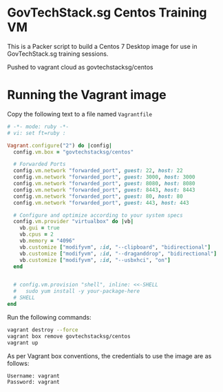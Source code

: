 # GovTechStack.sg Centos Training VM

This is a Packer script to build a Centos 7 Desktop image for use in GovTechStack.sg training sessions.

Pushed to vagrant cloud as govtechstacksg/centos


# Running the Vagrant image

Copy the following text to a file named ```Vagrantfile```
```ruby
# -*- mode: ruby -*-
# vi: set ft=ruby :

Vagrant.configure("2") do |config|
  config.vm.box = "govtechstacksg/centos"

  # Forwarded Ports
  config.vm.network "forwarded_port", guest: 22, host: 22
  config.vm.network "forwarded_port", guest: 3000, host: 3000
  config.vm.network "forwarded_port", guest: 8080, host: 8080
  config.vm.network "forwarded_port", guest: 8443, host: 8443
  config.vm.network "forwarded_port", guest: 80, host: 80
  config.vm.network "forwarded_port", guest: 443, host: 443

  # Configure and optimize according to your system specs
  config.vm.provider "virtualbox" do |vb|
    vb.gui = true
    vb.cpus = 2
    vb.memory = "4096"
    vb.customize ["modifyvm", :id, "--clipboard", "bidirectional"]
    vb.customize ["modifyvm", :id, "--draganddrop", "bidirectional"]
    vb.customize ["modifyvm", :id, "--usbxhci", "on"]
  end


  # config.vm.provision "shell", inline: <<-SHELL
  #   sudo yum install -y your-package-here
  # SHELL
end
```

Run the following commands:
```bash
vagrant destroy --force
vagrant box remove govtechstacksg/centos
vagrant up
```

As per Vagrant box conventions, the credentials to use the image are as follows:
```
Username: vagrant
Password: vagrant
```
